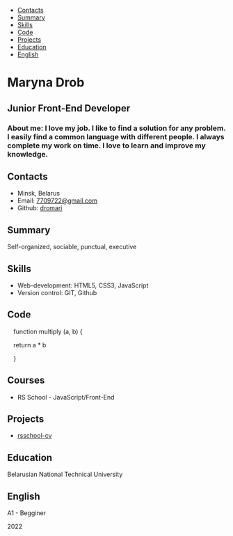- [Contacts](#contacts)
- [Summary](#summary)
- [Skills](#skills)
- [Code](#code)
- [Projects](#projects)
- [Education](#education)
- [English](#english)

# **Maryna Drob**
## **Junior Front-End Developer**
### **About me: I love my job. I like to find a solution for any problem. I easily find a common language with different people. I always complete my work on time. I love to learn and improve my knowledge.**
## **Contacts**
- Minsk, Belarus 
- Email: <7709722@gmail.com>
- Github: [dromari](https://github.com/dromari "github")
## **Summary**
Self-organized, sociable, punctual, executive 
## **Skills**
- Web-development: HTML5, CSS3, JavaScript
- Version control: GIT, Github
## **Code**

`  `function multiply (a, b) {

`  `return a \* b

`  `}
## **Courses**
- RS School - JavaScript/Front-End 
## **Projects**
- [rsschool-cv](https://dromari.github.io/rsschool-cv/)
## **Education**
Belarusian National Technical University
## **English**
A1 - Begginer

2022

[](https://github.com/dromari)[](https://rs.school/js/)
